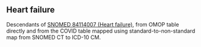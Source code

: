 ## Heart failure 

Descendants of [SNOMED 84114007 (Heart failure)](https://athena.ohdsi.org/search-terms/terms/316139), from OMOP table directly and from the COVID table mapped using standard-to-non-standard map from SNOMED CT to ICD-10 CM.

<!---
```SQL
{}
```
-->
